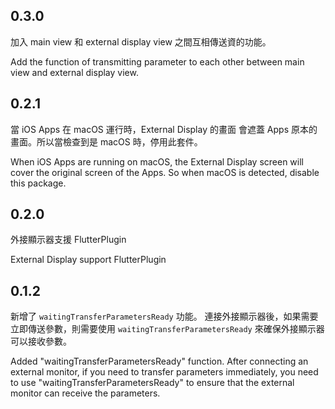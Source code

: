 ## 0.3.0

加入 main view 和 external display view 之間互相傳送資的功能。

Add the function of transmitting parameter to each other between main view and external display view.

## 0.2.1

當 iOS Apps 在 macOS 運行時，External Display 的畫面 會遮蓋 Apps 原本的畫面。所以當檢查到是 macOS 時，停用此套件。

When iOS Apps are running on macOS, the External Display screen will cover the original screen of the Apps. So when macOS is detected, disable this package.

## 0.2.0

外接顯示器支援 FlutterPlugin

External Display support FlutterPlugin

## 0.1.2

新增了 `waitingTransferParametersReady` 功能。
連接外接顯示器後，如果需要立即傳送參數，則需要使用 `waitingTransferParametersReady` 來確保外接顯示器可以接收參數。

Added "waitingTransferParametersReady" function. After connecting an external monitor, if you need to transfer parameters immediately, you need to use "waitingTransferParametersReady" to ensure that the external monitor can receive the parameters.